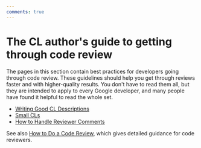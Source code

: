 ```yaml
---
comments: true
---
```


# The CL author's guide to getting through code review

The pages in this section contain best practices for developers going through
code review. These guidelines should help you get through reviews faster and
with higher-quality results. You don't have to read them all, but they are
intended to apply to every Google developer, and many people have found it
helpful to read the whole set.

- [Writing Good CL Descriptions](cl-descriptions.md)
- [Small CLs](small-cls.md)
- [How to Handle Reviewer Comments](handling-comments.md)

See also [How to Do a Code Review](../reviewer/index.md), which gives detailed
guidance for code reviewers.
